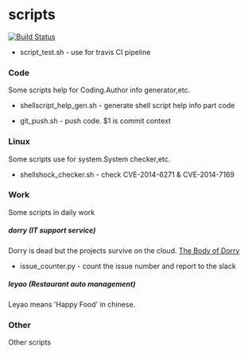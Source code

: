 # scripts

[![Build Status](https://travis-ci.org/omretterry/scripts.svg?branch=master)](https://travis-ci.org/omretterry/scripts)

* script_test.sh - use for travis CI pipeline

### Code 
Some scripts help for Coding.Author info generator,etc.

* shellscript_help_gen.sh - generate shell script help info part code

* git_push.sh - push code. $1 is commit context

### Linux
Some scripts use for system.System checker,etc.

* shellshock_checker.sh - check CVE-2014-6271 & CVE-2014-7169

### Work 
Some scripts in daily work

##### dorry (IT support service)
Dorry is dead but the projects survive on the cloud.
[The Body of Dorry](https://dorry-terryli.github.io/)

* issue_counter.py - count the issue number and report to the slack

##### leyao (Restaurant auto management)
Leyao means 'Happy Food' in chinese.

### Other
Other scripts
